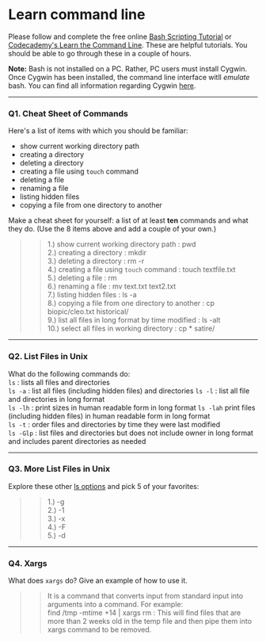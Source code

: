 # Learn command line

Please follow and complete the free online [Bash Scripting Tutorial](https://ryanstutorials.net/bash-scripting-tutorial/) or [Codecademy's Learn the Command Line](https://www.codecademy.com/learn/learn-the-command-line). These are helpful tutorials. You should be able to go through these in a couple of hours.

**Note:** Bash is not installed on a PC. Rather, PC users must install Cygwin. Once Cygwin has been installed, the command line interface witll _emulate_ bash. You can find all information regarding Cygwin [here](https://www.cygwin.com/).

---

### Q1.  Cheat Sheet of Commands  

Here's a list of items with which you should be familiar:  
* show current working directory path
* creating a directory
* deleting a directory
* creating a file using `touch` command
* deleting a file
* renaming a file
* listing hidden files
* copying a file from one directory to another

Make a cheat sheet for yourself: a list of at least **ten** commands and what they do.  (Use the 8 items above and add a couple of your own.)  

> > 1.) show current working directory path : pwd  
    2.) creating a directory : mkdir  
    3.) deleting a directory : rm -r  
    4.) creating a file using `touch` command : touch textfile.txt  
    5.) deleting a file : rm  
    6.) renaming a file : mv text.txt text2.txt  
    7.) listing hidden files : ls -a   
    8.) copying a file from one directory to another : cp biopic/cleo.txt historical/  
    9.) list all files in long format by time modified : ls -alt  
    10.) select all files in working directory : cp * satire/

---

### Q2.  List Files in Unix   

What do the following commands do:  
`ls`  : lists all files and directories  
`ls -a`  : list all files (including hidden files) and directories
`ls -l`  : list all file and directories in long format  
`ls -lh` :  print sizes in human readable form in long format 
`ls -lah`  print files (including hidden files) in human readable form in long format  
`ls -t`  : order files and directories by time they were last modified  
`ls -Glp`  : list files and directories but does not include owner in long format and includes parent directories as needed



---

### Q3.  More List Files in Unix  

Explore these other [ls options](http://www.techonthenet.com/unix/basic/ls.php) and pick 5 of your favorites:

> > 1.) -g  
    2.) -1  
    3.) -x  
    4.) -F  
    5.) -d  

---

### Q4.  Xargs   

What does `xargs` do? Give an example of how to use it.

> > It is a command that converts input from standard input into arguments into a command. For example:  
  find /tmp -mtime +14 | xargs rm : This will find files that are more than 2 weeks old in the temp file and then pipe them into xargs       command to be removed.

 

